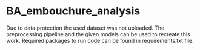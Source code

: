 # BA_embouchure_analysis

Due to data protection the used dataset was not uploaded. 
The preprocessing pipeline and the given models can be used to recreate this work.
Required packages to run code can be found in requirements.txt file.
